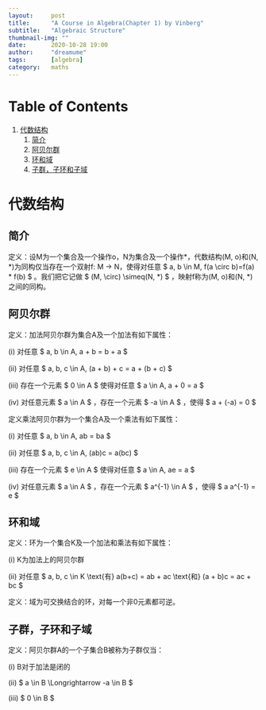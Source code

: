 ```yaml
---
layout:     post
title:      "A Course in Algebra(Chapter 1) by Vinberg"
subtitle:   "Algebraic Structure"
thumbnail-img: ""
date:       2020-10-28 19:00
author:     "dreamume"
tags: 		[algebra]
category:   maths
---
```

<head>
    <script src="https://cdn.mathjax.org/mathjax/latest/MathJax.js?config=TeX-AMS-MML_HTMLorMML" type="text/javascript"></script>
    <script type="text/x-mathjax-config">
        MathJax.Hub.Config({
            tex2jax: {
            skipTags: ['script', 'noscript', 'style', 'textarea', 'pre'],
            inlineMath: [['$','$']]
            }
        });
    </script>
</head>

# Table of Contents

1.  [代数结构](#org2500f14)
    1.  [简介](#org210ef2c)
    2.  [阿贝尔群](#orgc31e4b3)
    3.  [环和域](#orgc60734c)
    4.  [子群，子环和子域](#org19183fa)


<a id="org2500f14"></a>

# 代数结构


<a id="org210ef2c"></a>

## 简介

定义：设M为一个集合及一个操作o，N为集合及一个操作\*，代数结构(M, o)和(N, \*)为同构仅当存在一个双射f: M -> N，使得对任意 $ a, b \\in M, f(a \\circ b)=f(a) \* f(b) $ 。我们把它记做 $ (M, \\circ) \\simeq(N, *) $ ，映射f称为(M, o)和(N, \*)之间的同构。


<a id="orgc31e4b3"></a>

## 阿贝尔群

定义：加法阿贝尔群为集合A及一个加法有如下属性：

(i) 对任意 $ a, b \\in A, a + b = b + a $

(ii) 对任意 $ a, b, c \\in A, (a + b) + c = a + (b + c) $

(iii) 存在一个元素 $ 0 \\in A $ 使得对任意 $ a \\in A, a + 0 = a  $

(iv) 对任意元素 $ a \\in A $ ，存在一个元素 $ -a \\in A $ ，使得 $ a + (-a) = 0 $

定义乘法阿贝尔群为一个集合A及一个乘法有如下属性：

(i) 对任意 $ a, b \\in A, ab = ba $

(ii) 对任意 $ a, b, c \\in A, (ab)c = a(bc) $

(iii) 存在一个元素 $ e \\in A $ 使得对任意 $ a \\in A, ae = a  $

(iv) 对任意元素 $ a \\in A $ ，存在一个元素 $ a^{-1} \\in A $ ，使得 $ a a^{-1} = e $


<a id="orgc60734c"></a>

## 环和域

定义：环为一个集合K及一个加法和乘法有如下属性：

(i) K为加法上的阿贝尔群

(ii) 对任意 $ a, b, c \\in K \\text{有} a(b+c) = ab + ac \\text{和} (a + b)c = ac + bc $

定义：域为可交换结合的环，对每一个非0元素都可逆。


<a id="org19183fa"></a>

## 子群，子环和子域

定义：阿贝尔群A的一个子集合B被称为子群仅当：

(i) B对于加法是闭的

(ii) $ a \\in B \\Longrightarrow -a \\in B $

(iii) $ 0 \\in B $
